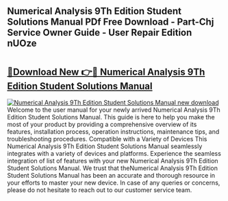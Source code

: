 ## Numerical Analysis 9Th Edition Student Solutions Manual PDf Free Download - Part-Chj Service Owner Guide - User Repair Edition nUOze

# <h2><a href="http://bc52980.oget.top/?id=Numerical+Analysis+9Th+Edition+Student+Solutions+Manual">🔗Download New 👉🔴 Numerical Analysis 9Th Edition Student Solutions Manual</a></h2>

[![Numerical Analysis 9Th Edition Student Solutions Manual new download](https://i.imgur.com/5g1atiW.png)](http://bc52980.oget.top/?id=Numerical+Analysis+9Th+Edition+Student+Solutions+Manual)
Welcome to the user manual for your newly arrived Numerical Analysis 9Th Edition Student Solutions Manual. This guide is here to help you make the most of your product by providing a comprehensive overview of its features, installation process, operation instructions, maintenance tips, and troubleshooting procedures. Compatible with a Variety of Devices This Numerical Analysis 9Th Edition Student Solutions Manual seamlessly integrates with a variety of devices and platforms. Experience the seamless integration of list of features with your new Numerical Analysis 9Th Edition Student Solutions Manual. We trust that theNumerical Analysis 9Th Edition Student Solutions Manual has been an accurate and thorough resource in your efforts to master your new device. In case of any queries or concerns, please do not hesitate to reach out to our customer service team.
